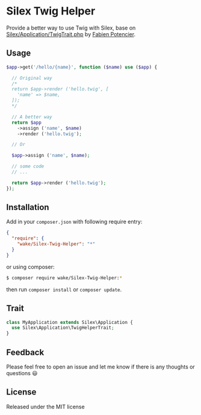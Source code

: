 # Silex Twig Helper

Provide a better way to use Twig with Silex, base on [Silex/Application/TwigTrait.php](https://github.com/silexphp/Silex/blob/master/src/Silex/Application/TwigTrait.php) by [Fabien Potencier](https://github.com/fabpot).

## Usage

```php
$app->get('/hello/{name}', function ($name) use ($app) {

  // Original way
  /*
  return $app->render ('hello.twig', [
    'name' => $name,
  ]);
  */

  // A better way
  return $app
    ->assign ('name', $name)
    ->render ('hello.twig');

  // Or

  $app->assign ('name', $name);

  // some code
  // ...

  return $app->render ('hello.twig');
});
```

## Installation

Add in your `composer.json` with following require entry:

```json
{
  "require": {
    "wake/Silex-Twig-Helper": "*"
  }
}
```

or using composer:

```bash
$ composer require wake/Silex-Twig-Helper:*
```

then run `composer install` or `composer update`.

## Trait

```php
class MyApplication extends Silex\Application {
  use Silex\Application\TwigHelperTrait;
}
```

## Feedback

Please feel free to open an issue and let me know if there is any thoughts or questions :smiley:

## License

Released under the MIT license
